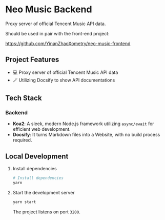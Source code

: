 # Neo Music Backend

Proxy server of official Tencent Music API data.

Should be used in pair with the front-end project:

https://github.com/YinanZhaoXometry/neo-music-frontend

## Project Features

- 💻 Proxy server of official Tencent Music API data
- 🪄 Utilizing Docsify to show API documentations

## Tech Stack

### Backend

- **Koa2**: A sleek, modern Node.js framework utilizing `async/await` for efficient web development.
- **Docsify**: It turns Markdown files into a Website, with no build process required.

## Local Development

1. Install dependencies

   ```bash
   # Install dependencies
   yarn
   ```

2. Start the development server

   ```bash
   yarn start
   ```

   The project listens on port `3200`.
